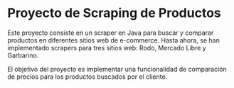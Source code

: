 # Proyecto de Scraping de Productos 

Este proyecto consiste en un scraper en Java para buscar y comparar productos en diferentes sitios web de e-commerce. Hasta ahora, se han implementado scrapers para tres sitios web: Rodo, Mercado Libre y Garbarino.

El objetivo del proyecto es implementar una funcionalidad de comparación de precios para los productos buscados por el cliente.
